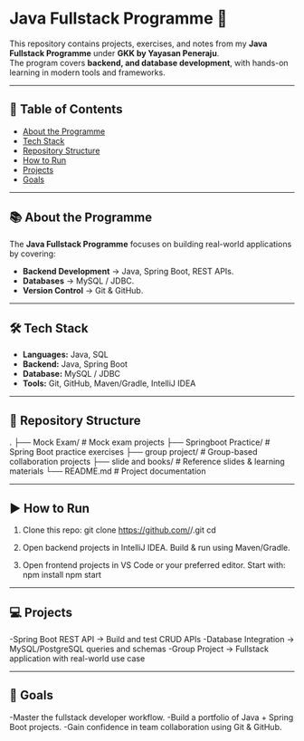 # Java Fullstack Programme 🚀

This repository contains projects, exercises, and notes from my **Java Fullstack Programme** under **GKK by Yayasan Peneraju**.  
The program covers **backend, and database development**, with hands-on learning in modern tools and frameworks.

---

## 📖 Table of Contents
- [About the Programme](#about-the-programme)
- [Tech Stack](#tech-stack)
- [Repository Structure](#repository-structure)
- [How to Run](#how-to-run)
- [Projects](#projects)
- [Goals](#goals)

---

## 📚 About the Programme
The **Java Fullstack Programme** focuses on building real-world applications by covering:
- **Backend Development** → Java, Spring Boot, REST APIs.  
- **Databases** → MySQL / JDBC.  
- **Version Control** → Git & GitHub.  

---

## 🛠️ Tech Stack
- **Languages:** Java, SQL  
- **Backend:** Java, Spring Boot  
- **Database:** MySQL / JDBC
- **Tools:** Git, GitHub, Maven/Gradle, IntelliJ IDEA  

---


## 📂 Repository Structure
.
├── Mock Exam/              # Mock exam projects
├── Springboot Practice/    # Spring Boot practice exercises
├── group project/          # Group-based collaboration projects
├── slide and books/        # Reference slides & learning materials
└── README.md               # Project documentation

---

## ▶️ How to Run
1. Clone this repo:
    git clone https://github.com/<your-username>/<your-repo-name>.git
    cd <your-repo-name>

2. Open backend projects in IntelliJ IDEA.
    Build & run using Maven/Gradle.

3. Open frontend projects in VS Code or your preferred editor.
Start with:
    npm install
    npm start

---

## 💻 Projects

-Spring Boot REST API → Build and test CRUD APIs
-Database Integration → MySQL/PostgreSQL queries and schemas
-Group Project → Fullstack application with real-world use case

---

## 🎯 Goals
-Master the fullstack developer workflow.
-Build a portfolio of Java + Spring Boot projects.
-Gain confidence in team collaboration using Git & GitHub.

